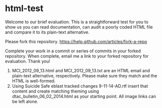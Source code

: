 html-test
=========

Welcome to our brief evaluation. This is a straightforward test for you to show us you can read documentation, can audit a poorly coded HTML file and compare it to its plain-text alternative. 

Please fork this repository. 
https://help.github.com/articles/fork-a-repo

Complete your work in a commit or series of commits in your forked repository. When complete, email me a link to your forked repository for evaluation. Thank you!

1. MCI_2012_09_13.html and MCI_2012_09_13.txt are an HTML email and plain-text alternative, respectively. Please make sure they match and the HTML is well-formed.
2. Using Suicide Safe eblast tracked changes 9-11-14-AD.rtf insert that content and create matching theming using dtac_bulletin_06_02_2014.html as your starting point. All image links can be left alone. 



